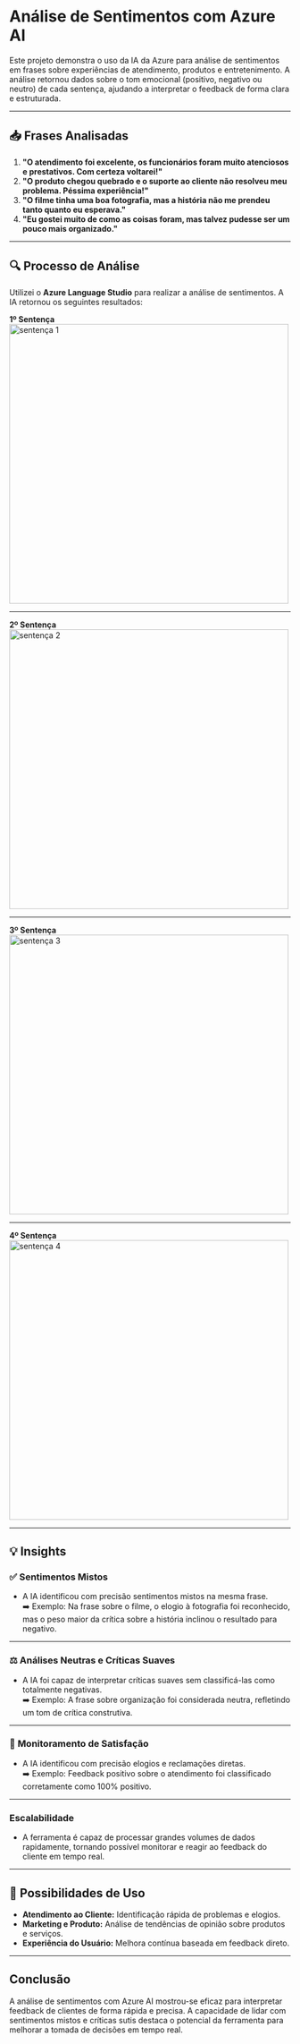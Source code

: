 # Análise de Sentimentos com Azure AI

Este projeto demonstra o uso da IA da Azure para análise de sentimentos em frases sobre experiências de atendimento, produtos e entretenimento. A análise retornou dados sobre o tom emocional (positivo, negativo ou neutro) de cada sentença, ajudando a interpretar o feedback de forma clara e estruturada.

---

## 📥 **Frases Analisadas**
1. **"O atendimento foi excelente, os funcionários foram muito atenciosos e prestativos. Com certeza voltarei!"**  
2. **"O produto chegou quebrado e o suporte ao cliente não resolveu meu problema. Péssima experiência!"**  
3. **"O filme tinha uma boa fotografia, mas a história não me prendeu tanto quanto eu esperava."**  
4. **"Eu gostei muito de como as coisas foram, mas talvez pudesse ser um pouco mais organizado."**  

---

## 🔍 **Processo de Análise**
Utilizei o **Azure Language Studio** para realizar a análise de sentimentos. A IA retornou os seguintes resultados:

**1º Sentença** <br> 
<img width="500" alt="sentença 1" src="https://github.com/user-attachments/assets/a800445b-51fc-4452-ab77-0e00dee3f641" />

---
**2º Sentença** <br> 
<img width="500" alt="sentença 2" src="https://github.com/user-attachments/assets/7de130c0-89cb-4599-a920-265f9aff4580" />

---
**3º Sentença** <br>
<img width="500" alt="sentença 3" src="https://github.com/user-attachments/assets/77c3c1e2-958c-4cf4-94d9-1f4f3f279f25" />

---
**4º Sentença** <br>
<img width="500" alt="sentença 4" src="https://github.com/user-attachments/assets/94ef6580-82e1-41ce-aecb-d4627d2b7f67" />

---

## 💡 **Insights**
### ✅ **Sentimentos Mistos**
- A IA identificou com precisão sentimentos mistos na mesma frase.  
➡️ Exemplo: Na frase sobre o filme, o elogio à fotografia foi reconhecido, mas o peso maior da crítica sobre a história inclinou o resultado para negativo.

---

### ⚖️ **Análises Neutras e Críticas Suaves**
- A IA foi capaz de interpretar críticas suaves sem classificá-las como totalmente negativas.  
➡️ Exemplo: A frase sobre organização foi considerada neutra, refletindo um tom de crítica construtiva.

---

### 🚀 **Monitoramento de Satisfação**
- A IA identificou com precisão elogios e reclamações diretas.  
➡️ Exemplo: Feedback positivo sobre o atendimento foi classificado corretamente como 100% positivo.  

---

### **Escalabilidade**
- A ferramenta é capaz de processar grandes volumes de dados rapidamente, tornando possível monitorar e reagir ao feedback do cliente em tempo real.  

---

## 🎯 **Possibilidades de Uso**
- **Atendimento ao Cliente:** Identificação rápida de problemas e elogios.  
- **Marketing e Produto:** Análise de tendências de opinião sobre produtos e serviços.  
- **Experiência do Usuário:** Melhora contínua baseada em feedback direto.  

---

## **Conclusão**
A análise de sentimentos com Azure AI mostrou-se eficaz para interpretar feedback de clientes de forma rápida e precisa. A capacidade de lidar com sentimentos mistos e críticas sutis destaca o potencial da ferramenta para melhorar a tomada de decisões em tempo real.  
